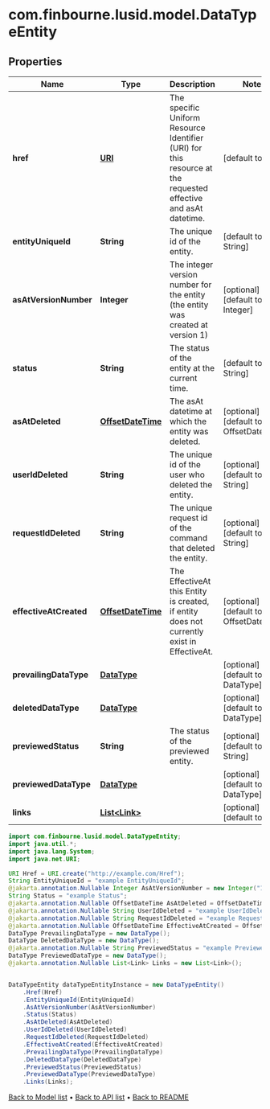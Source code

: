 # com.finbourne.lusid.model.DataTypeEntity

## Properties

Name | Type | Description | Notes
------------ | ------------- | ------------- | -------------
**href** | [**URI**](URI.md) | The specific Uniform Resource Identifier (URI) for this resource at the requested effective and asAt datetime. | [default to URI]
**entityUniqueId** | **String** | The unique id of the entity. | [default to String]
**asAtVersionNumber** | **Integer** | The integer version number for the entity (the entity was created at version 1) | [optional] [default to Integer]
**status** | **String** | The status of the entity at the current time. | [default to String]
**asAtDeleted** | [**OffsetDateTime**](OffsetDateTime.md) | The asAt datetime at which the entity was deleted. | [optional] [default to OffsetDateTime]
**userIdDeleted** | **String** | The unique id of the user who deleted the entity. | [optional] [default to String]
**requestIdDeleted** | **String** | The unique request id of the command that deleted the entity. | [optional] [default to String]
**effectiveAtCreated** | [**OffsetDateTime**](OffsetDateTime.md) | The EffectiveAt this Entity is created, if entity does not currently exist in EffectiveAt. | [optional] [default to OffsetDateTime]
**prevailingDataType** | [**DataType**](DataType.md) |  | [optional] [default to DataType]
**deletedDataType** | [**DataType**](DataType.md) |  | [optional] [default to DataType]
**previewedStatus** | **String** | The status of the previewed entity. | [optional] [default to String]
**previewedDataType** | [**DataType**](DataType.md) |  | [optional] [default to DataType]
**links** | [**List&lt;Link&gt;**](Link.md) |  | [optional] [default to List<Link>]

```java
import com.finbourne.lusid.model.DataTypeEntity;
import java.util.*;
import java.lang.System;
import java.net.URI;

URI Href = URI.create("http://example.com/Href");
String EntityUniqueId = "example EntityUniqueId";
@jakarta.annotation.Nullable Integer AsAtVersionNumber = new Integer("100.00");
String Status = "example Status";
@jakarta.annotation.Nullable OffsetDateTime AsAtDeleted = OffsetDateTime.now();
@jakarta.annotation.Nullable String UserIdDeleted = "example UserIdDeleted";
@jakarta.annotation.Nullable String RequestIdDeleted = "example RequestIdDeleted";
@jakarta.annotation.Nullable OffsetDateTime EffectiveAtCreated = OffsetDateTime.now();
DataType PrevailingDataType = new DataType();
DataType DeletedDataType = new DataType();
@jakarta.annotation.Nullable String PreviewedStatus = "example PreviewedStatus";
DataType PreviewedDataType = new DataType();
@jakarta.annotation.Nullable List<Link> Links = new List<Link>();


DataTypeEntity dataTypeEntityInstance = new DataTypeEntity()
    .Href(Href)
    .EntityUniqueId(EntityUniqueId)
    .AsAtVersionNumber(AsAtVersionNumber)
    .Status(Status)
    .AsAtDeleted(AsAtDeleted)
    .UserIdDeleted(UserIdDeleted)
    .RequestIdDeleted(RequestIdDeleted)
    .EffectiveAtCreated(EffectiveAtCreated)
    .PrevailingDataType(PrevailingDataType)
    .DeletedDataType(DeletedDataType)
    .PreviewedStatus(PreviewedStatus)
    .PreviewedDataType(PreviewedDataType)
    .Links(Links);
```


[Back to Model list](../README.md#documentation-for-models) &#8226; [Back to API list](../README.md#documentation-for-api-endpoints) &#8226; [Back to README](../README.md)
